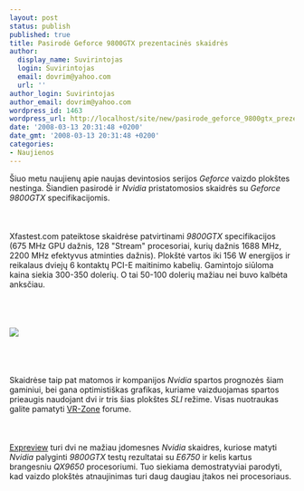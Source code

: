 ```yaml
---
layout: post
status: publish
published: true
title: Pasirodė Geforce 9800GTX prezentacinės skaidrės
author:
  display_name: Suvirintojas
  login: Suvirintojas
  email: dovrim@yahoo.com
  url: ''
author_login: Suvirintojas
author_email: dovrim@yahoo.com
wordpress_id: 1463
wordpress_url: http://localhost/site/new/pasirode_geforce_9800gtx_prezentacines_skaidres/
date: '2008-03-13 20:31:48 +0200'
date_gmt: '2008-03-13 20:31:48 +0200'
categories:
- Naujienos
---
```

<p>Šiuo metu naujienų apie naujas devintosios serijos <i>Geforce</i> vaizdo plokštes nestinga. Šiandien pasirodė ir <i>Nvidia</i> pristatomosios skaidrės su <i>Geforce 9800GTX</i> specifikacijomis.<br />
<br><br />
<br>Xfastest.com pateiktose skaidrėse patvirtinami <i>9800GTX</i> specifikacijos (675 MHz GPU dažnis, 128 &quot;Stream&quot; procesoriai, kurių dažnis 1688 MHz, 2200 MHz efektyvus atminties dažnis). Plokštė vartos iki 156 W energijos ir reikalaus dviejų 6 kontaktų PCI-E maitinimo kabelių. Gamintojo siūloma kaina siekia 300-350 dolerių. O tai 50-100 dolerių mažiau nei buvo kalbėta anksčiau.<br />
<br><br />
<br><br><img src=" http://img228.imageshack.us/img228/4665/23305787242373683884ohg8.png"><br><br />
<br><br />
<br>Skaidrėse taip pat matomos ir kompanijos <i>Nvidia</i> spartos prognozės šiam gaminiui, bei gana optimistiškas grafikas, kuriame vaizduojamas spartos prieaugis naudojant dvi ir tris šias plokštes <i>SLI</i> režime. Visas nuotraukas galite pamatyti <a class="ns" href="http://forums.vr-zone.com/showthread.php?t=248441">VR-Zone</a> forume.<br />
<br><br />
<br><a class="ns" href="http://en.expreview.com/2008/03/13/nvidia-want-to-persuade-us-to-buy-more-vga-cards/#more-301">Expreview</a> turi dvi ne mažiau įdomesnes <i>Nvidia</i> skaidres, kuriose matyti <i>Nvidia</i> palyginti <i>9800GTX</i> testų rezultatai su <i>E6750</i> ir kelis kartus brangesniu <i>QX9650</i> procesoriumi. Tuo siekiama demostratyviai parodyti, kad vaizdo plokštės atnaujinimas turi daug daugiau įtakos nei procesoriaus.</p>
